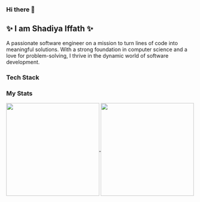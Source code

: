 ### Hi there 👋

## ✨ I am Shadiya Iffath ✨ 

A passionate software engineer on a mission to turn lines of code into meaningful solutions. With a strong foundation in computer science and a love for problem-solving, I thrive in the dynamic world of software development.

### Tech Stack


### My Stats

<a href="https://github.com/anuraghazra/github-readme-stats">
  <img height=250 align="center" src="https://github-readme-stats.vercel.app/api?username=ShadiyaIffath&show_icons=true&theme=tokyonight&card_width=320" />
</a>
<a href="https://github.com/anuraghazra/convoychat">
  <img height=250 align="center" src="https://github-readme-stats.vercel.app/api/top-langs/?username=ShadiyaIffath&hide=jupyter%20notebook,css,scss,html,less&theme=tokyonight&layout=donut&card_width=320" />
</a>


<!--
**ShadiyaIffath/ShadiyaIffath** is a ✨ _special_ ✨ repository because its `README.md` (this file) appears on your GitHub profile.
&hide=javascript,css,scss,html&theme=tokyonight
Here are some ideas to get you started:

- 🔭 I’m currently working on ...
- 🌱 I’m currently learning ...
- 👯 I’m looking to collaborate on ...
- 🤔 I’m looking for help with ...
- 💬 Ask me about ...
- 📫 How to reach me: ...
- 😄 Pronouns: ...
- ⚡ Fun fact: ...
-->
